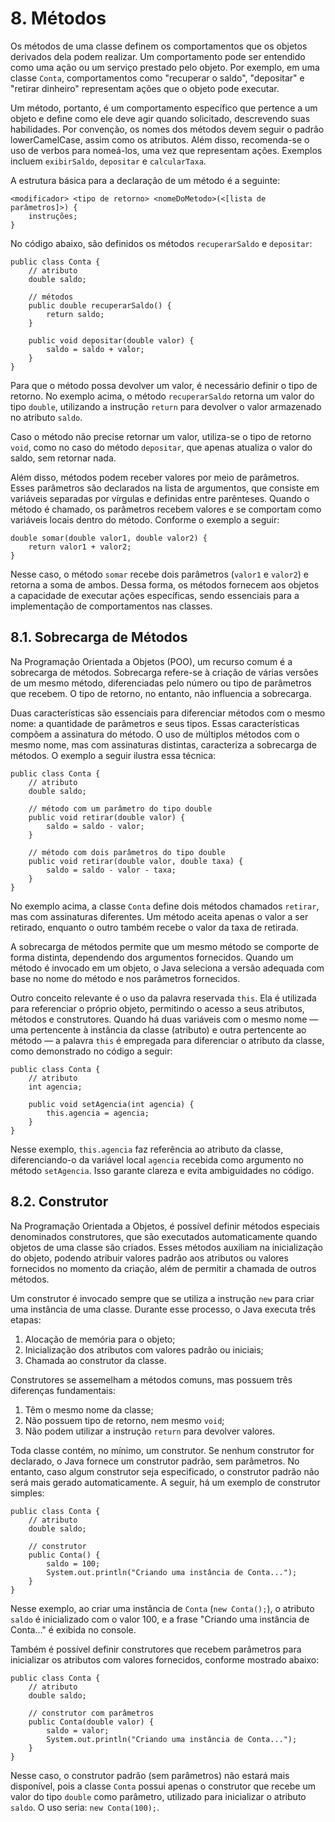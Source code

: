 # 8. Métodos

Os métodos de uma classe definem os comportamentos que os objetos derivados dela podem realizar. Um comportamento pode ser entendido como uma ação ou um serviço prestado pelo objeto. Por exemplo, em uma classe `Conta`, comportamentos como "recuperar o saldo", "depositar" e "retirar dinheiro" representam ações que o objeto pode executar.

Um método, portanto, é um comportamento específico que pertence a um objeto e define como ele deve agir quando solicitado, descrevendo suas habilidades. Por convenção, os nomes dos métodos devem seguir o padrão lowerCamelCase, assim como os atributos. Além disso, recomenda-se o uso de verbos para nomeá-los, uma vez que representam ações. Exemplos incluem `exibirSaldo`, `depositar` e `calcularTaxa`.

A estrutura básica para a declaração de um método é a seguinte:

```
<modificador> <tipo de retorno> <nomeDoMetodo>(<[lista de parâmetros]>) {
    instruções;
}
```

No código abaixo, são definidos os métodos `recuperarSaldo` e `depositar`:

```
public class Conta {
    // atributo
    double saldo;

    // métodos
    public double recuperarSaldo() {
        return saldo;
    }

    public void depositar(double valor) {
        saldo = saldo + valor;
    }
}
```

Para que o método possa devolver um valor, é necessário definir o tipo de retorno. No exemplo acima, o método `recuperarSaldo` retorna um valor do tipo `double`, utilizando a instrução `return` para devolver o valor armazenado no atributo `saldo`.

Caso o método não precise retornar um valor, utiliza-se o tipo de retorno `void`, como no caso do método `depositar`, que apenas atualiza o valor do saldo, sem retornar nada.

Além disso, métodos podem receber valores por meio de parâmetros. Esses parâmetros são declarados na lista de argumentos, que consiste em variáveis separadas por vírgulas e definidas entre parênteses. Quando o método é chamado, os parâmetros recebem valores e se comportam como variáveis locais dentro do método. Conforme o exemplo a seguir:

```
double somar(double valor1, double valor2) {
    return valor1 + valor2;
}
```

Nesse caso, o método `somar` recebe dois parâmetros (`valor1` e `valor2`) e retorna a soma de ambos. Dessa forma, os métodos fornecem aos objetos a capacidade de executar ações específicas, sendo essenciais para a implementação de comportamentos nas classes.

## 8.1. Sobrecarga de Métodos

Na Programação Orientada a Objetos (POO), um recurso comum é a sobrecarga de métodos. Sobrecarga refere-se à criação de várias versões de um mesmo método, diferenciadas pelo número ou tipo de parâmetros que recebem. O tipo de retorno, no entanto, não influencia a sobrecarga.

Duas características são essenciais para diferenciar métodos com o mesmo nome: a quantidade de parâmetros e seus tipos. Essas características compõem a assinatura do método. O uso de múltiplos métodos com o mesmo nome, mas com assinaturas distintas, caracteriza a sobrecarga de métodos. O exemplo a seguir ilustra essa técnica:

```
public class Conta {
    // atributo
    double saldo;

    // método com um parâmetro do tipo double
    public void retirar(double valor) {
        saldo = saldo - valor;
    }

    // método com dois parâmetros do tipo double
    public void retirar(double valor, double taxa) {
        saldo = saldo - valor - taxa;
    }
}
```

No exemplo acima, a classe `Conta` define dois métodos chamados `retirar`, mas com assinaturas diferentes. Um método aceita apenas o valor a ser retirado, enquanto o outro também recebe o valor da taxa de retirada.

A sobrecarga de métodos permite que um mesmo método se comporte de forma distinta, dependendo dos argumentos fornecidos. Quando um método é invocado em um objeto, o Java seleciona a versão adequada com base no nome do método e nos parâmetros fornecidos.

Outro conceito relevante é o uso da palavra reservada `this`. Ela é utilizada para referenciar o próprio objeto, permitindo o acesso a seus atributos, métodos e construtores. Quando há duas variáveis com o mesmo nome — uma pertencente à instância da classe (atributo) e outra pertencente ao método — a palavra `this` é empregada para diferenciar o atributo da classe, como demonstrado no código a seguir:

```
public class Conta {
    // atributo
    int agencia;

    public void setAgencia(int agencia) {
        this.agencia = agencia;
    }
}
```

Nesse exemplo, `this.agencia` faz referência ao atributo da classe, diferenciando-o da variável local `agencia` recebida como argumento no método `setAgencia`. Isso garante clareza e evita ambiguidades no código.

## 8.2. Construtor

Na Programação Orientada a Objetos, é possível definir métodos especiais denominados construtores, que são executados automaticamente quando objetos de uma classe são criados. Esses métodos auxiliam na inicialização do objeto, podendo atribuir valores padrão aos atributos ou valores fornecidos no momento da criação, além de permitir a chamada de outros métodos.

Um construtor é invocado sempre que se utiliza a instrução `new` para criar uma instância de uma classe. Durante esse processo, o Java executa três etapas:

1. Alocação de memória para o objeto;
2. Inicialização dos atributos com valores padrão ou iniciais;
3. Chamada ao construtor da classe.

Construtores se assemelham a métodos comuns, mas possuem três diferenças fundamentais:

1. Têm o mesmo nome da classe;
2. Não possuem tipo de retorno, nem mesmo `void`;
3. Não podem utilizar a instrução `return` para devolver valores.

Toda classe contém, no mínimo, um construtor. Se nenhum construtor for declarado, o Java fornece um construtor padrão, sem parâmetros. No entanto, caso algum construtor seja especificado, o construtor padrão não será mais gerado automaticamente. A seguir, há um exemplo de construtor simples:

```
public class Conta {
    // atributo
    double saldo;

    // construtor
    public Conta() {
        saldo = 100;
        System.out.println("Criando uma instância de Conta...");
    }
}
```

Nesse exemplo, ao criar uma instância de `Conta` (`new Conta();`), o atributo `saldo` é inicializado com o valor 100, e a frase "Criando uma instância de Conta..." é exibida no console.

Também é possível definir construtores que recebem parâmetros para inicializar os atributos com valores fornecidos, conforme mostrado abaixo:

```
public class Conta {
    // atributo
    double saldo;

    // construtor com parâmetros
    public Conta(double valor) {
        saldo = valor;
        System.out.println("Criando uma instância de Conta...");
    }
}
```

Nesse caso, o construtor padrão (sem parâmetros) não estará mais disponível, pois a classe `Conta` possui apenas o construtor que recebe um valor do tipo `double` como parâmetro, utilizado para inicializar o atributo `saldo`. O uso seria: `new Conta(100);`.